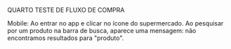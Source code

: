 QUARTO TESTE DE FLUXO DE COMPRA

Mobile:
Ao entrar no app e clicar no ícone do supermercado.
Ao pesquisar por um produto na barra de busca, aparece uma mensagem: não encontramos resultados para "produto".
